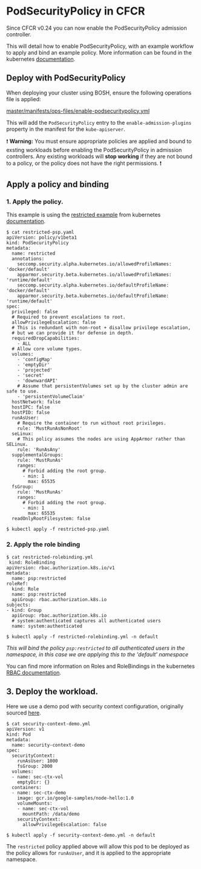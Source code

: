 
# PodSecurityPolicy in CFCR

Since CFCR v0.24 you can now enable the PodSecurityPolicy admission controller. 

This will detail how to enable PodSecurityPolicy, with an example workflow to apply and bind an example policy. More information can be found in the kubernetes [documentation](https://kubernetes.io/docs/concepts/policy/pod-security-policy).

## Deploy with PodSecurityPolicy
When deploying your cluster using BOSH, ensure the following operations file is applied:

[master/manifests/ops-files/enable-podsecuritypolicy.yml](https://github.com/cloudfoundry-incubator/kubo-deployment/blob/master/manifests/ops-files/enable-podsecuritypolicy.yml)

This will add the `PodSecurityPolicy` entry to the `enable-admission-plugins` property in the manifest for the `kube-apiserver`.

:exclamation: **Warning:** You must ensure appropriate policies are applied and bound to exsting workloads before enabling the PodSecurityPolicy in admission controllers. Any existing workloads will **stop working** if they are not bound to a policy, or the policy does not have the right permissions. :exclamation:

## Apply a policy and binding

### 1. Apply the policy. 

This example is using the [restricted example](https://raw.githubusercontent.com/kubernetes/website/master/content/en/examples/policy/restricted-psp.yaml) from kubernetes [documentation](https://kubernetes.io/docs/concepts/policy/pod-security-policy/).
```
$ cat restricted-psp.yaml
apiVersion: policy/v1beta1
kind: PodSecurityPolicy
metadata:
  name: restricted
  annotations:
    seccomp.security.alpha.kubernetes.io/allowedProfileNames: 'docker/default'
    apparmor.security.beta.kubernetes.io/allowedProfileNames: 'runtime/default'
    seccomp.security.alpha.kubernetes.io/defaultProfileName:  'docker/default'
    apparmor.security.beta.kubernetes.io/defaultProfileName:  'runtime/default'
spec:
  privileged: false
  # Required to prevent escalations to root.
  allowPrivilegeEscalation: false
  # This is redundant with non-root + disallow privilege escalation,
  # but we can provide it for defense in depth.
  requiredDropCapabilities:
    - ALL
  # Allow core volume types.
  volumes:
    - 'configMap'
    - 'emptyDir'
    - 'projected'
    - 'secret'
    - 'downwardAPI'
    # Assume that persistentVolumes set up by the cluster admin are safe to use.
    - 'persistentVolumeClaim'
  hostNetwork: false
  hostIPC: false
  hostPID: false
  runAsUser:
    # Require the container to run without root privileges.
    rule: 'MustRunAsNonRoot'
  seLinux:
    # This policy assumes the nodes are using AppArmor rather than SELinux.
    rule: 'RunAsAny'
  supplementalGroups:
    rule: 'MustRunAs'
    ranges:
      # Forbid adding the root group.
      - min: 1
        max: 65535
  fsGroup:
    rule: 'MustRunAs'
    ranges:
      # Forbid adding the root group.
      - min: 1
        max: 65535
  readOnlyRootFilesystem: false
  ```
`$ kubectl apply -f restricted-psp.yaml`

### 2. Apply the role binding

```
$ cat restricted-rolebinding.yml
 kind: RoleBinding
apiVersion: rbac.authorization.k8s.io/v1
metadata:
  name: psp:restricted
roleRef:
  kind: Role
  name: psp:restricted
  apiGroup: rbac.authorization.k8s.io
subjects:
- kind: Group
  apiGroup: rbac.authorization.k8s.io
  # system:authenticated captures all authenticated users
  name: system:authenticated
```
`$ kubectl apply -f restricted-rolebinding.yml -n default
`

_This will bind the policy `psp:restricted` to all authenticated users in the namespace, in this case we are applying this to the 'default' namespace_

You can find more information on Roles and RoleBindings in the kubernetes [RBAC documentation](https://kubernetes.io/docs/reference/access-authn-authz/rbac/).

## 3. Deploy the workload. 
Here we use a demo pod with security context configuration, originally sourced [here](https://kubernetes.io/docs/tasks/configure-pod-container/security-context/).

```
$ cat security-context-demo.yml
apiVersion: v1
kind: Pod
metadata:
  name: security-context-demo
spec:
  securityContext:
    runAsUser: 1000
    fsGroup: 2000
  volumes:
  - name: sec-ctx-vol
    emptyDir: {}
  containers:
  - name: sec-ctx-demo
    image: gcr.io/google-samples/node-hello:1.0
    volumeMounts:
    - name: sec-ctx-vol
      mountPath: /data/demo
    securityContext:
      allowPrivilegeEscalation: false
```
`$ kubectl apply -f security-context-demo.yml -n default`

The `restricted` policy applied above will allow this pod to be deployed as the policy allows for `runAsUser`, and it is applied to the appropriate namespace.

